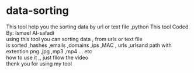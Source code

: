 # data-sorting
This tool help you the sorting data by url or text file ,python 
This tool Coded By: Ismael Al-safadi
<br>
using this tool you can sorting data , from urls or text file 
<br>
is sorted ,hashes ,emails ,domains ,ips ,MAC , urls ,urlsand path with extention png ,jpg ,mp3 ,mp4 ... etc 
<br>
how to use it ,, just fllow  the video 
<br>
thenk you for using my tool 
